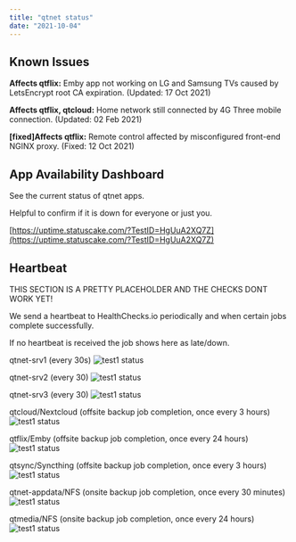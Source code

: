 ```yaml
---
title: "qtnet status"
date: "2021-10-04"
---
```

## Known Issues

**Affects qtflix:** Emby app not working on LG and Samsung TVs caused by LetsEncrypt root CA expiration. (Updated: 17 Oct 2021)

**Affects qtflix, qtcloud:** Home network still connected by 4G Three mobile connection. (Updated: 02 Feb 2021)

**[fixed]Affects qtflix:** Remote control affected by misconfigured front-end NGINX proxy. (Fixed: 12 Oct 2021)



## App Availability Dashboard

See the current status of qtnet apps.

Helpful to confirm if it is down for everyone or just you.

[https://uptime.statuscake.com/?TestID=HgUuA2XQ7Z](https://uptime.statuscake.com/?TestID=HgUuA2XQ7Z)


## Heartbeat

THIS SECTION IS A PRETTY PLACEHOLDER AND THE CHECKS DONT WORK YET!

We send a heartbeat to HealthChecks.io periodically and when certain jobs complete successfully.


If no heartbeat is received the job shows here as late/down.


qtnet-srv1 (every 30s)
![test1 status](https://healthchecks.io/badge/929328ec-f605-456e-b65c-7912ee/VMPDtvYy/test1.svg)

qtnet-srv2 (every 30)
![test1 status](https://healthchecks.io/badge/929328ec-f605-456e-b65c-7912ee/VMPDtvYy/test1.svg)

qtnet-srv3 (every 30)
![test1 status](https://healthchecks.io/badge/929328ec-f605-456e-b65c-7912ee/VMPDtvYy/test1.svg)

qtcloud/Nextcloud (offsite backup job completion, once every 3 hours)
![test1 status](https://healthchecks.io/badge/929328ec-f605-456e-b65c-7912ee/VMPDtvYy/test1.svg)


qtflix/Emby (offsite backup job completion, once every 24 hours)
![test1 status](https://healthchecks.io/badge/929328ec-f605-456e-b65c-7912ee/VMPDtvYy/test1.svg)


qtsync/Syncthing (offsite backup job completion, once every 3 hours)
![test1 status](https://healthchecks.io/badge/929328ec-f605-456e-b65c-7912ee/VMPDtvYy/test1.svg)


qtnet-appdata/NFS (onsite backup job completion, once every 30 minutes)
![test1 status](https://healthchecks.io/badge/929328ec-f605-456e-b65c-7912ee/VMPDtvYy/test1.svg)


qtmedia/NFS (onsite backup job completion, once every 24 hours)
![test1 status](https://healthchecks.io/badge/929328ec-f605-456e-b65c-7912ee/VMPDtvYy/test1.svg)
